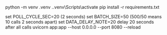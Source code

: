 python -m venv .venv
.\.venv\Scripts\activate
pip install -r requirements.txt

set POLL_CYCLE_SEC=20 (2 seconds)
set BATCH_SIZE=50 (500/50 means 10 calls 2 seconds apart)
set DATA_DELAY_NOTE=20 delay 20 seconds after all calls
uvicorn app:app --host 0.0.0.0 --port 8080 --reload
